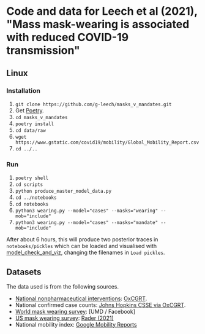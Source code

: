 # Code and data for Leech et al (2021), "Mass mask-wearing is associated with reduced COVID-19 transmission"

## Linux

### Installation

1. `git clone https://github.com/g-leech/masks_v_mandates.git`
2. Get [Poetry](https://python-poetry.org/docs/#installation).
3. `cd masks_v_mandates`
4. `poetry install`
5. `cd data/raw`
5. `wget https://www.gstatic.com/covid19/mobility/Global_Mobility_Report.csv`
6. `cd ../..`

### Run

1. `poetry shell`
2. `cd scripts`
3. `python produce_master_model_data.py`
2. `cd ../notebooks`
2. `cd notebooks`
3. `python3 wearing.py --model="cases" --masks="wearing" --mob="include"`
4. `python3 wearing.py --model="cases" --masks="mandate" --mob="include"`

After about 6 hours, this will produce two posterior traces in `notebooks/pickles` which can be loaded and visualised with [model_check_and_viz](https://github.com/g-leech/masks-npis/blob/sensitivity_analysis/notebooks/model_check_and_viz.ipynb), changing the filenames in `Load pickles`.


## Datasets

The data used is from the following sources.

* [National nonpharmaceutical interventions](https://github.com/g-leech/masks_v_mandates/blob/main/data/raw/OxCGRT_latest.csv): [OxCGRT](https://github.com/OxCGRT/covid-policy-tracker/).
* National confirmed case counts: [Johns Hopkins CSSE via OxCGRT](https://github.com/CSSEGISandData/COVID-19).
* [World mask wearing survey](https://github.com/g-leech/masks_v_mandates/tree/main/data/raw/umd): [UMD / Facebook]
* [US mask wearing survey](https://github.com/g-leech/masks_v_mandates/tree/main/data/raw/rader): [Rader (2021)](https://www.sciencedirect.com/science/article/pii/S2589750020302934)
* National mobility index: [Google Mobility Reports](https://www.google.com/covid19/mobility/)

